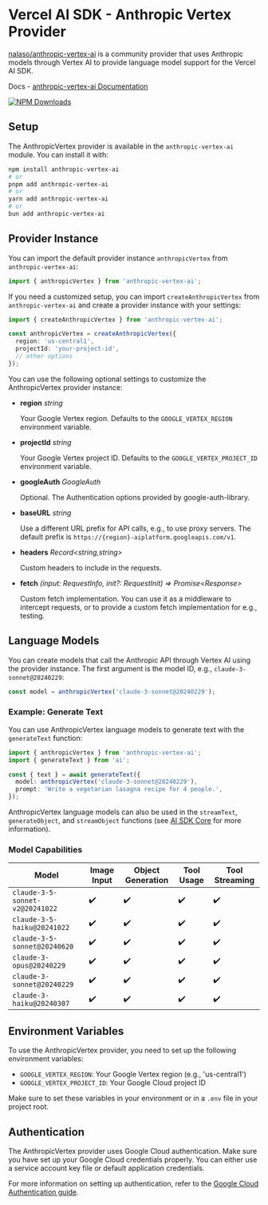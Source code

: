# Vercel AI SDK - Anthropic Vertex Provider

[nalaso/anthropic-vertex-ai](https://github.com/nalaso/anthropic-vertex-ai) is a community provider that uses Anthropic models through Vertex AI to provide language model support for the Vercel AI SDK.

Docs - [anthropic-vertex-ai Documentation](https://sdk.vercel.ai/providers/community-providers/anthropic-vertex-ai)

[![NPM Downloads](https://img.shields.io/npm/dw/anthropic-vertex-ai?style=for-the-badge&label=anthropic-vertex-ai)](https://www.npmjs.com/package/anthropic-vertex-ai)

## Setup

The AnthropicVertex provider is available in the `anthropic-vertex-ai` module. You can install it with:

```bash
npm install anthropic-vertex-ai
# or
pnpm add anthropic-vertex-ai
# or
yarn add anthropic-vertex-ai
# or
bun add anthropic-vertex-ai
```

## Provider Instance

You can import the default provider instance `anthropicVertex` from `anthropic-vertex-ai`:

```ts
import { anthropicVertex } from 'anthropic-vertex-ai';
```

If you need a customized setup, you can import `createAnthropicVertex` from `anthropic-vertex-ai` and create a provider instance with your settings:

```ts
import { createAnthropicVertex } from 'anthropic-vertex-ai';

const anthropicVertex = createAnthropicVertex({
  region: 'us-central1',
  projectId: 'your-project-id',
  // other options
});
```

You can use the following optional settings to customize the AnthropicVertex provider instance:

- **region** _string_

  Your Google Vertex region. Defaults to the `GOOGLE_VERTEX_REGION` environment variable.

- **projectId** _string_

  Your Google Vertex project ID. Defaults to the `GOOGLE_VERTEX_PROJECT_ID` environment variable.

- **googleAuth** _GoogleAuth_

  Optional. The Authentication options provided by google-auth-library.

- **baseURL** _string_

  Use a different URL prefix for API calls, e.g., to use proxy servers.
  The default prefix is `https://{region}-aiplatform.googleapis.com/v1`.

- **headers** _Record&lt;string,string&gt;_

  Custom headers to include in the requests.

- **fetch** _(input: RequestInfo, init?: RequestInit) => Promise&lt;Response&gt;_

  Custom fetch implementation. You can use it as a middleware to intercept requests,
  or to provide a custom fetch implementation for e.g., testing.

## Language Models

You can create models that call the Anthropic API through Vertex AI using the provider instance.
The first argument is the model ID, e.g., `claude-3-sonnet@20240229`:

```ts
const model = anthropicVertex('claude-3-sonnet@20240229');
```

### Example: Generate Text

You can use AnthropicVertex language models to generate text with the `generateText` function:

```ts
import { anthropicVertex } from 'anthropic-vertex-ai';
import { generateText } from 'ai';

const { text } = await generateText({
  model: anthropicVertex('claude-3-sonnet@20240229'),
  prompt: 'Write a vegetarian lasagna recipe for 4 people.',
});
```

AnthropicVertex language models can also be used in the `streamText`, `generateObject`, and `streamObject` functions
(see [AI SDK Core](/docs/ai-sdk-core) for more information).

### Model Capabilities

| Model                           | Image Input         | Object Generation   | Tool Usage          | Tool Streaming      |
| ------------------------------- | ------------------- | ------------------- | ------------------- | ------------------- |
| `claude-3-5-sonnet-v2@20241022` | :heavy_check_mark:  | :heavy_check_mark:  | :heavy_check_mark:  | :heavy_check_mark:  |
| `claude-3-5-haiku@20241022`     | :heavy_check_mark:  | :heavy_check_mark:  | :heavy_check_mark:  | :heavy_check_mark:  |
| `claude-3-5-sonnet@20240620`    | :heavy_check_mark:  | :heavy_check_mark:  | :heavy_check_mark:  | :heavy_check_mark:  |
| `claude-3-opus@20240229`        | :heavy_check_mark:  | :heavy_check_mark:  | :heavy_check_mark:  | :heavy_check_mark:  |
| `claude-3-sonnet@20240229`      | :heavy_check_mark:  | :heavy_check_mark:  | :heavy_check_mark:  | :heavy_check_mark:  |
| `claude-3-haiku@20240307`       | :heavy_check_mark:  | :heavy_check_mark:  | :heavy_check_mark:  | :heavy_check_mark:  |

## Environment Variables

To use the AnthropicVertex provider, you need to set up the following environment variables:

- `GOOGLE_VERTEX_REGION`: Your Google Vertex region (e.g., 'us-central1')
- `GOOGLE_VERTEX_PROJECT_ID`: Your Google Cloud project ID

Make sure to set these variables in your environment or in a `.env` file in your project root.

## Authentication

The AnthropicVertex provider uses Google Cloud authentication. Make sure you have set up your Google Cloud credentials properly. You can either use a service account key file or default application credentials.

For more information on setting up authentication, refer to the [Google Cloud Authentication guide](https://cloud.google.com/docs/authentication).

